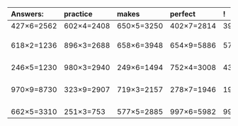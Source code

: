 | Answers: | practice | makes | perfect | ! |
| :--- | :--- | :--- | :--- | :--- |
| 427×6=2562 | 602×4=2408 | 650×5=3250 | 402×7=2814 | 399×3=1197 | 
|   |   |   |   |   | 
|   |   |   |   |   | 
|   |   |   |   |   | 
| 618×2=1236 | 896×3=2688 | 658×6=3948 | 654×9=5886 | 572×4=2288 | 
|   |   |   |   |   | 
|   |   |   |   |   | 
|   |   |   |   |   | 
|   |   |   |   |   | 
| 246×5=1230 | 980×3=2940 | 249×6=1494 | 752×4=3008 | 439×6=2634 | 
|   |   |   |   |   | 
|   |   |   |   |   | 
|   |   |   |   |   | 
|   |   |   |   |   | 
| 970×9=8730 | 323×9=2907 | 719×3=2157 | 278×7=1946 | 195×8=1560 | 
|   |   |   |   |   | 
|   |   |   |   |   | 
|   |   |   |   |   | 
|   |   |   |   |   | 
| 662×5=3310 | 251×3=753 | 577×5=2885 | 997×6=5982 | 993×3=2979 | 
